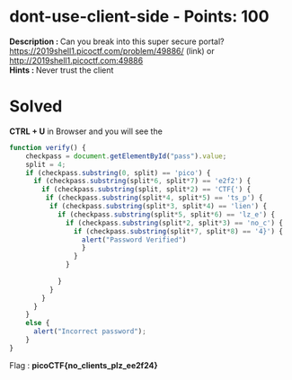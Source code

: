 # dont-use-client-side - Points: 100
<b>Description : </b>Can you break into this super secure portal? https://2019shell1.picoctf.com/problem/49886/ (link) or http://2019shell1.picoctf.com:49886<br>
<b>Hints : </b>Never trust the client
# Solved
<b>CTRL + U</b> in Browser and you will see the
```javascript
function verify() {
    checkpass = document.getElementById("pass").value;
    split = 4;
    if (checkpass.substring(0, split) == 'pico') {
      if (checkpass.substring(split*6, split*7) == 'e2f2') {
        if (checkpass.substring(split, split*2) == 'CTF{') {
         if (checkpass.substring(split*4, split*5) == 'ts_p') {
          if (checkpass.substring(split*3, split*4) == 'lien') {
            if (checkpass.substring(split*5, split*6) == 'lz_e') {
              if (checkpass.substring(split*2, split*3) == 'no_c') {
                if (checkpass.substring(split*7, split*8) == '4}') {
                  alert("Password Verified")
                  }
                }
              }
      
            }
          }
        }
      }
    }
    else {
      alert("Incorrect password");
    }    
}
```
Flag : <b>picoCTF{no_clients_plz_ee2f24}</b>
